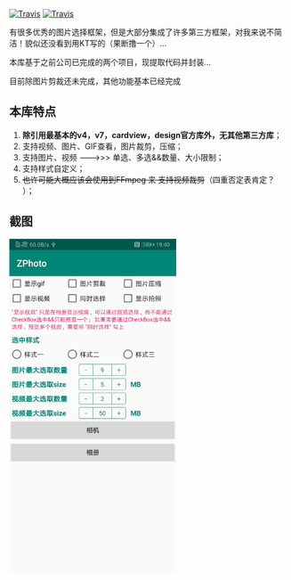 
[![Travis](https://img.shields.io/badge/ZPhoto-1.0.0-yellowgreen.svg)](https://github.com/zippo88888888/ZPhoto)
[![Travis](https://img.shields.io/badge/API-21%2B-green.svg)](https://github.com/zippo88888888/ZPhoto)

有很多优秀的图片选择框架，但是大部分集成了许多第三方框架，对我来说不简洁！貌似还没看到用KT写的（果断撸一个）...

本库基于之前公司已完成的两个项目，现提取代码并封装...

目前除图片剪裁还未完成，其他功能基本已经完成

## 本库特点

1. **除引用最基本的v4，v7，cardview，design官方库外，无其他第三方库**；
2. 支持视频、图片、GIF查看，图片裁剪，压缩；
3. 支持图片、视频 --->>> 单选、多选&&数量、大小限制；
4. 支持样式自定义；
5. ~~也许可能大概应该会使用到FFmpeg 来 支持视频裁剪~~（四重否定表肯定？<img src="http://www.fakutownee.cn/d/file/p/2017-07-21/bbd7df2efc2d550fc7ce84da03a72ae8.jpg" width=15px height=15px>）；

## 截图
<img src = "app/src/main/assets/ys1.jpg" width = 300px><br><br>

